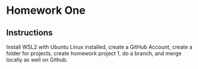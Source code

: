 # Homework One
## Instructions 
Install WSL2 with Ubuntu Linux installed, create a GitHub Account, create a folder for projects, create homework project 1, do a branch, and merge locally as well on Github.
